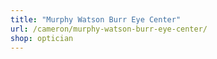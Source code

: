 ```yaml
---
title: "Murphy Watson Burr Eye Center"
url: /cameron/murphy-watson-burr-eye-center/
shop: optician
---
```

